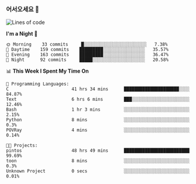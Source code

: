 ### 어서오세요 👋

<!--START_SECTION:waka-->
![Lines of code](https://img.shields.io/badge/From%20Hello%20World%20I%27ve%20Written-394215%20lines%20of%20code-blue)

**I'm a Night 🦉** 

```text
🌞 Morning    33 commits     █░░░░░░░░░░░░░░░░░░░░░░░░   7.38% 
🌆 Daytime    159 commits    █████████░░░░░░░░░░░░░░░░   35.57% 
🌃 Evening    163 commits    █████████░░░░░░░░░░░░░░░░   36.47% 
🌙 Night      92 commits     █████░░░░░░░░░░░░░░░░░░░░   20.58%

```


📊 **This Week I Spent My Time On** 

```text
💬 Programming Languages: 
C                        41 hrs 34 mins      █████████████████████░░░░   84.87% 
Text                     6 hrs 6 mins        ███░░░░░░░░░░░░░░░░░░░░░░   12.46% 
Bash                     1 hr 3 mins         ░░░░░░░░░░░░░░░░░░░░░░░░░   2.15% 
Python                   8 mins              ░░░░░░░░░░░░░░░░░░░░░░░░░   0.3% 
POVRay                   4 mins              ░░░░░░░░░░░░░░░░░░░░░░░░░   0.14%

🐱‍💻 Projects: 
pintos                   48 hrs 49 mins      █████████████████████████   99.69% 
toon                     8 mins              ░░░░░░░░░░░░░░░░░░░░░░░░░   0.3% 
Unknown Project          0 secs              ░░░░░░░░░░░░░░░░░░░░░░░░░   0.01%

```


<!--END_SECTION:waka-->
